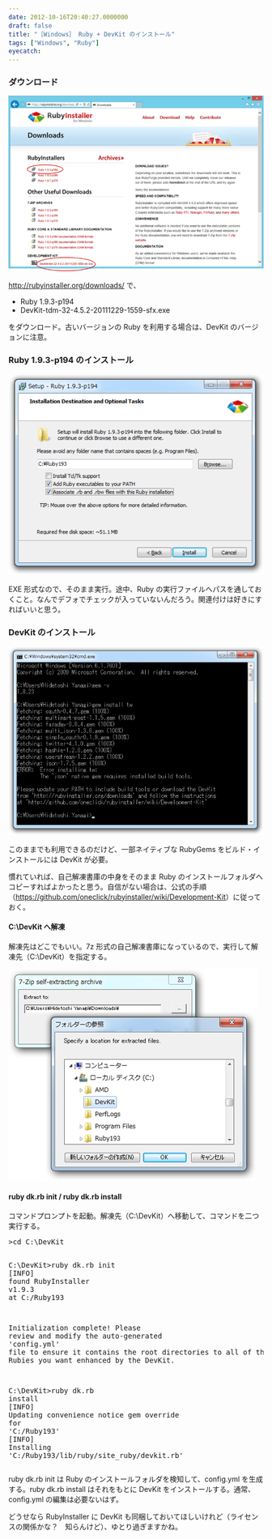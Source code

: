 ```yaml
---
date: 2012-10-16T20:40:27.0000000
draft: false
title: "［Windows］ Ruby + DevKit のインストール"
tags: ["Windows", "Ruby"]
eyecatch: 
---
```


<div class="section">
<h3>ダウンロード</h3>
<p><img src="20121016202218.png" alt="f:id:daruyanagi:20121016202218p:plain" title="f:id:daruyanagi:20121016202218p:plain" class="hatena-fotolife"></p><p><a href="http://rubyinstaller.org/downloads/">http://rubyinstaller.org/downloads/</a> で、</p>

<ul>
<li>Ruby 1.9.3-p194</li>
<li>DevKit-tdm-32-4.5.2-20111229-1559-sfx.exe</li>
</ul><p>をダウンロード。古いバージョンの Ruby を利用する場合は、DevKit のバージョンに注意。</p>

</div>
<div class="section">
<h3>Ruby 1.9.3-p194 のインストール</h3>
<p><img src="20121016202401.png" alt="f:id:daruyanagi:20121016202401p:plain" title="f:id:daruyanagi:20121016202401p:plain" class="hatena-fotolife"></p><p>EXE 形式なので、そのまま実行。途中、Ruby の実行ファイルへパスを通しておくこと。なんでデフォでチェックが入っていないんだろう。関連付けは好きにすればいいと思う。</p>

</div>
<div class="section">
<h3>DevKit のインストール</h3>
<p><img src="20121016202743.png" alt="f:id:daruyanagi:20121016202743p:plain" title="f:id:daruyanagi:20121016202743p:plain" class="hatena-fotolife"></p><p>このままでも利用できるのだけど、一部ネイティブな RubyGems をビルド・インストールには DevKit が必要。</p><p>慣れていれば、自己解凍書庫の中身をそのまま Ruby のインストールフォルダへコピーすればよかったと思う。自信がない場合は、公式の手順（<a href="https://github.com/oneclick/rubyinstaller/wiki/Development-Kit">https://github.com/oneclick/rubyinstaller/wiki/Development-Kit</a>）に従っておく。</p>

<div class="section">
<h4>C:\DevKit へ解凍</h4>
<p>解凍先はどこでもいい。7z 形式の自己解凍書庫になっているので、実行して解凍先（C:\DevKit）を指定する。</p><p><img src="20121016203218.jpg" alt="f:id:daruyanagi:20121016203218j:plain" title="f:id:daruyanagi:20121016203218j:plain" class="hatena-fotolife"></p>

</div>
<div class="section">
<h4>ruby dk.rb init / ruby dk.rb install</h4>
<p>コマンドプロンプトを起動。解凍先（C:\DevKit）へ移動して、コマンドを二つ実行する。</p>
<pre class="code lang-sh" data-lang="sh" data-unlink><span class="synStatement">&gt;cd</span> C:\DevKit

C:\DevKit<span class="synStatement">&gt;</span>ruby dk.rb init
<span class="synStatement">[</span>INFO<span class="synStatement">]</span> found RubyInstaller v1.<span class="synConstant">9</span>.<span class="synConstant">3</span> at C:/Ruby193

Initialization <span class="synStatement">complete!</span> Please review and modify the auto-generated <span class="synStatement">'</span><span class="synConstant">config.yml</span><span class="synStatement">'</span> file to ensure it contains the root directories to all of the installed Rubies you want enhanced by the DevKit.

C:\DevKit<span class="synStatement">&gt;</span>ruby dk.rb <span class="synStatement">install</span>
<span class="synStatement">[</span>INFO<span class="synStatement">]</span> Updating convenience notice gem override <span class="synStatement">for</span> <span class="synStatement">'</span><span class="synConstant">C:/Ruby193</span><span class="synStatement">'</span>
<span class="synStatement">[</span>INFO<span class="synStatement">]</span> Installing <span class="synStatement">'</span><span class="synConstant">C:/Ruby193/lib/ruby/site_ruby/devkit.rb</span><span class="synStatement">'</span>
</pre><p>ruby dk.rb init は Ruby のインストールフォルダを検知して、config.yml を生成する。ruby dk.rb install はそれをもとに DevKit をインストールする。通常、config.yml の編集は必要ないはず。</p><p>どうせなら RubyInstaller に DevKit も同梱しておいてほしいけれど（ライセンスの関係かな？　知らんけど）、ゆとり過ぎますかね。</p>

</div>
</div>
